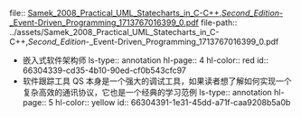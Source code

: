 file:: [Samek_2008_Practical_UML_Statecharts_in_C-C++,_Second_Edition_-_Event-Driven_Programming_1713767016399_0.pdf](../assets/Samek_2008_Practical_UML_Statecharts_in_C-C++,_Second_Edition_-_Event-Driven_Programming_1713767016399_0.pdf)
file-path:: ../assets/Samek_2008_Practical_UML_Statecharts_in_C-C++,_Second_Edition_-_Event-Driven_Programming_1713767016399_0.pdf

- 嵌入式软件架构师
  ls-type:: annotation
  hl-page:: 4
  hl-color:: red
  id:: 66304339-cd35-4b10-90ed-cf0b543cfc97
- 软件跟踪工具 QS 本身是一个强大的调试工具，如果读者想了解如何实现一个复杂高效的通讯协议，它也是一个经典的学习范例
  ls-type:: annotation
  hl-page:: 5
  hl-color:: yellow
  id:: 66304391-1e31-45dd-a71f-caa9208b5a0b